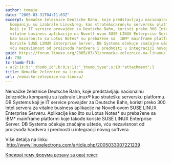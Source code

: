 ```yaml
---
author: tomaja
date: "2005-03-31T04:11:03Z"
excerpt: Nemačke železnice Deutsche Bahn, koje predstavljaju nacionalnu železničku
  kompaniju su izabrale Linux&reg; kao strate&scaron;ku serversku platformu. DB Systems
  koji je IT service provajder za Deutsche Bahn, koristi preko 300 Intel servera za
  vitalne business aplikacije na Novell-ovom SUSE LINUX Enterprise Serveru. Aplikacije
  kao &scaron;to su Lotus Notes* su preba?ene sa  IBM* mainframe platformi koje takođe
  koriste SUSE LINUX Enterprise Server. DB Systems očekuje značajne u&scaron;tede,
  vću nezavisnost od proizvođa hardvera i prednosti u integraciji novog softvera
guid: https://forum.linuxo.org/2005/03/31/nemacke-zeleznice-na-linuxu/
id: 798
tc-thumb-fld:
- a:2:{s:9:"_thumb_id";b:0;s:11:"_thumb_type";s:10:"attachment";}
title: Nemačke železnice na Linuxu
url: /nemacke-zeleznice-na-linuxu/
---
```

Nemačke železnice Deutsche Bahn, koje predstavljaju nacionalnu železničku kompaniju su izabrale Linux&reg; kao strate&scaron;ku serversku platformu. DB Systems koji je IT service provajder za Deutsche Bahn, koristi preko 300 Intel servera za vitalne business aplikacije na Novell-ovom SUSE LINUX Enterprise Serveru. Aplikacije kao &scaron;to su Lotus Notes\* su preba?ene sa IBM\* mainframe platformi koje takođe koriste SUSE LINUX Enterprise Server. DB Systems očekuje značajne u&scaron;tede, vću nezavisnost od proizvođa hardvera i prednosti u integraciji novog softvera<!--break-->

  
Vi&scaron;e detalja na linku .<http://www.linuxelectrons.com/article.php/2005033007221239>

[Креирај тему форума везану за овај текст](https://linuxo.org/nova-tema-na-forumu/?se_pid=798)